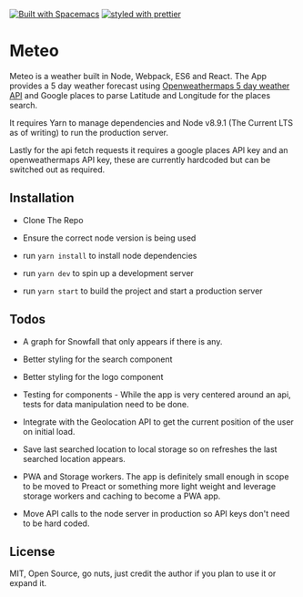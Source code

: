 [![Built with Spacemacs](https://cdn.rawgit.com/syl20bnr/spacemacs/442d025779da2f62fc86c2082703697714db6514/assets/spacemacs-badge.svg)](http://spacemacs.org)
[![styled with prettier](https://img.shields.io/badge/styled_with-prettier-ff69b4.svg)](https://github.com/prettier/prettier)

# Meteo

Meteo is a weather built in Node, Webpack, ES6 and React.
The App provides a 5 day weather forecast using [Openweathermaps 5 day weather API](https://openweathermap.org/forecast5) and Google places to parse Latitude and Longitude for the places search.

It requires Yarn to manage dependencies and Node v8.9.1 (The Current LTS as of writing) to run the production server.

Lastly for the api fetch requests it requires a google places API key and an openweathermaps API key,
these are currently hardcoded but can be switched out as required.

## Installation

* Clone The Repo

* Ensure the correct node version is being used

* run ```yarn install``` to install node dependencies

* run ```yarn dev``` to spin up a development server

* run ```yarn start``` to build the project and start a production server

## Todos

* A graph for Snowfall that only appears if there is any.

* Better styling for the search component

* Better styling for the logo component

* Testing for components - While the app is very centered around an api, tests for data manipulation need to be done.

* Integrate with the Geolocation API to get the current position of the user on initial load.

* Save last searched location to local storage so on refreshes the last searched location appears.

* PWA and Storage workers. The app is definitely small enough in scope to be moved to Preact or something more light weight and leverage storage workers and caching to become a PWA app.

* Move API calls to the node server in production so API keys don't need to be hard coded.

## License

MIT, Open Source, go nuts, just credit the author if you plan to use it or expand it.
